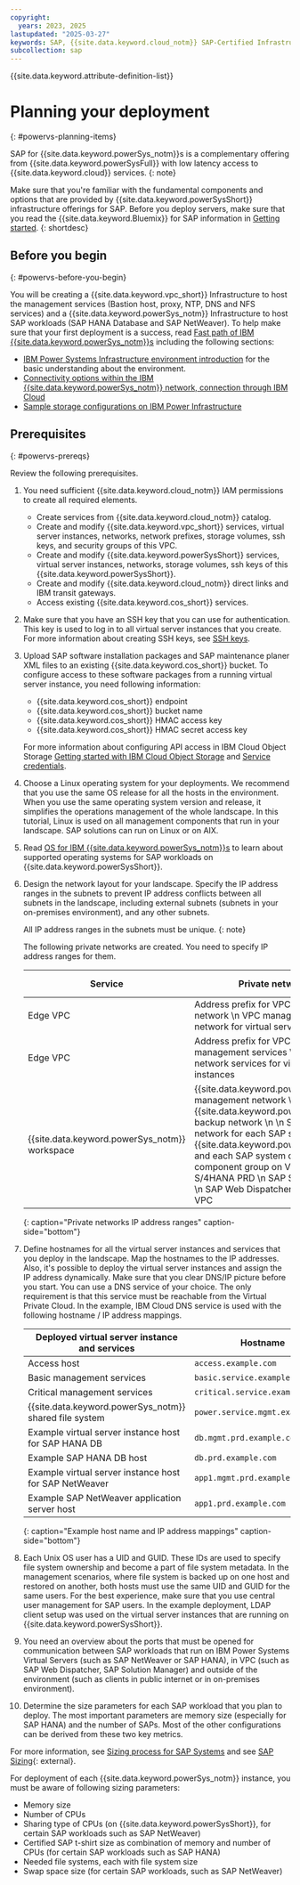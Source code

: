 ```yaml
---
copyright:
  years: 2023, 2025
lastupdated: "2025-03-27"
keywords: SAP, {{site.data.keyword.cloud_notm}} SAP-Certified Infrastructure, {{site.data.keyword.ibm_cloud_sap}}, SAP Workloads
subcollection: sap
---
```


{{site.data.keyword.attribute-definition-list}}


# Planning your deployment
{: #powervs-planning-items}

SAP for {{site.data.keyword.powerSys_notm}}s is a complementary offering from {{site.data.keyword.powerSysFull}} with low latency access to {{site.data.keyword.cloud}} services.
{: note}

Make sure that you're familiar with the fundamental components and options that are provided by {{site.data.keyword.powerSysShort}} infrastructure offerings for SAP. Before you deploy servers, make sure that you read the {{site.data.keyword.Bluemix}} for SAP information in [Getting started](/docs/sap?topic=sap-get-started).
{: shortdesc}

## Before you begin
{: #powervs-before-you-begin}

You will be creating a {{site.data.keyword.vpc_short}} Infrastructure to host the management services (Bastion host, proxy, NTP, DNS and NFS services) and a {{site.data.keyword.powerSys_notm}} Infrastructure to host SAP workloads (SAP HANA Database and SAP NetWeaver).
To help make sure that your first deployment is a success, read [Fast path of IBM {{site.data.keyword.powerSys_notm}}s](/docs/sap?topic=sap-fast-path-site-map-power-vs) including the following sections:
* [IBM Power Systems Infrastructure environment introduction](/docs/sap?topic=sap-power-env-introduction) for the basic understanding about the environment.
* [Connectivity options within the IBM {{site.data.keyword.powerSys_notm}} network, connection through IBM Cloud](/docs/sap?topic=sap-determine-access#powervs-network-connectivity-and-security)
* [Sample storage configurations on IBM Power Infrastructure](/docs/sap?topic=sap-storage-design-considerations#sample-power)

## Prerequisites
{: #powervs-prereqs}

Review the following prerequisites.

1. You need sufficient {{site.data.keyword.cloud_notm}} IAM permissions to create all required elements.

   * Create services from {{site.data.keyword.cloud_notm}} catalog.
   * Create and modify {{site.data.keyword.vpc_short}} services, virtual server instances, networks, network prefixes, storage volumes, ssh keys, and security groups of this VPC.
   * Create and modify {{site.data.keyword.powerSysShort}} services, virtual server instances, networks, storage volumes, ssh keys of this {{site.data.keyword.powerSysShort}}.
   * Create and modify {{site.data.keyword.cloud_notm}} direct links and IBM transit gateways.
   * Access existing {{site.data.keyword.cos_short}} services.
2. Make sure that you have an SSH key that you can use for authentication. This key is used to log in to all virtual server instances that you create. For more information about creating SSH keys, see [SSH keys](/docs/vpc?topic=vpc-ssh-keys).
3. Upload SAP software installation packages and SAP maintenance planer XML files to an existing {{site.data.keyword.cos_short}} bucket. To configure access to these software packages from a running virtual server instance, you need following information:
   * {{site.data.keyword.cos_short}} endpoint
   * {{site.data.keyword.cos_short}} bucket name
   * {{site.data.keyword.cos_short}} HMAC access key
   * {{site.data.keyword.cos_short}} HMAC secret access key

   For more information about configuring API access in IBM Cloud Object Storage [Getting started with IBM Cloud Object Storage](/docs/cloud-object-storage?topic=cloud-object-storage-getting-started-cloud-object-storage) and [Service credentials](/docs/cloud-object-storage?topic=cloud-object-storage-service-credentials).

4. Choose a Linux operating system for your deployments. We recommend that you use the same OS release for all the hosts in the environment. When you use the same operating system version and release, it simplifies the operations management of the whole landscape. In this tutorial, Linux is used on all management components that run in your landscape. SAP solutions can run on Linux or on AIX.
5. Read [OS for IBM {{site.data.keyword.powerSys_notm}}s](/docs/sap?topic=sap-compute-os-design-considerations#os-power) to learn about supported operating systems for SAP workloads on {{site.data.keyword.powerSysShort}}.
6. Design the network layout for your landscape. Specify the IP address ranges in the subnets to prevent IP address conflicts between all subnets in the landscape, including external subnets (subnets in your on-premises environment), and any other subnets.

   All IP address ranges in the subnets must be unique.
   {: note}

    The following private networks are created. You need to specify IP address ranges for them.

    | Service | Private network | IP address ranges |
    | --- | --- | --- |
    | Edge VPC | Address prefix for VPC access host network \n VPC management network for virtual server instances  | 172.10.0.0/16 \n 172.10.1.0/24 |
    | Edge VPC | Address prefix for VPC network management services \n VPC network services for virtual server instances | 172.11.0.0/16  \n 172.11.2.0/24 |
    | {{site.data.keyword.powerSys_notm}} workspace | {{site.data.keyword.powerSys_notm}} management network  \n {{site.data.keyword.powerSys_notm}} backup network  \n  \n Separate network for each SAP system on {{site.data.keyword.powerSys_notm}} and each SAP system or SAP component group on VPC \n SAP S/4HANA PRD \n SAP S/4HANA QA1 \n SAP Web Dispatchers on edge VPC | 10.10.10.0/24 \n 10.10.11.0/24 \n  \n  \n 10.10.20.0/24  \n 10.10.21.0/24 |
    {: caption="Private networks IP address ranges" caption-side="bottom"}

7. Define hostnames for all the virtual server instances and services that you deploy in the landscape. Map the hostnames to the IP addresses. Also, it's possible to deploy the virtual server instances and assign the IP address dynamically. Make sure that you clear DNS/IP picture before you start. You can use a DNS service of your choice. The only requirement is that this service must be reachable from the Virtual Private Cloud. In the example, IBM Cloud DNS service is used with the following hostname / IP address mappings.

   | Deployed virtual server instance and services | Hostname| IP address |
   | --- | --- | --- |
   | Access host | `access.example.com` | `172.10.1.4` |
   | Basic management services | `basic.service.example.com` | `172.11.1.4` |
   | Critical management services | `critical.service.example.com` | `172.11.1.5` |
   | {{site.data.keyword.powerSys_notm}} shared file system | `power.service.mgmt.example.com` | `10.10.10.4` |
   | Example virtual server instance host for SAP HANA DB | `db.mgmt.prd.example.com` | `10.10.10.5` |
   | Example SAP HANA DB host | `db.prd.example.com` | `10.10.20.5` |
   | Example virtual server instance host for SAP NetWeaver | `app1.mgmt.prd.example.com` | `10.10.10.6` |
   | Example SAP NetWeaver application server host | `app1.prd.example.com` | `10.10.20.6` |
   {: caption="Example host name and IP address mappings" caption-side="bottom"}

8. Each Unix OS user has a UID and GUID. These IDs are used to specify file system ownership and become a part of file system metadata. In the management scenarios, where file system is backed up on one host and restored on another, both hosts must use the same UID and GUID for the same users. For the best experience, make sure that you use central user management for SAP users. In the example deployment, LDAP client setup was used on the virtual server instances that are running on {{site.data.keyword.powerSysShort}}.
9. You need an overview about the ports that must be opened for communication between SAP workloads that run on IBM Power Systems Virtual Servers (such as SAP NetWeaver or SAP HANA), in VPC (such as SAP Web Dispatcher, SAP Solution Manager) and outside of the environment (such as clients in public internet or in on-premises environment).
10. Determine the size parameters for each SAP workload that you plan to deploy. The most important parameters are memory size (especially for SAP HANA) and the number of SAPs. Most of the other configurations can be derived from these two key metrics.

For more information, see [Sizing process for SAP Systems](/docs/sap?topic=sap-sizing) and see [SAP Sizing](https://www.sap.com/about/benchmark/sizing.quick-sizer.html#quick-sizer){: external}.

For deployment of each {{site.data.keyword.powerSys_notm}} instance, you must be aware of following sizing parameters:

* Memory size
* Number of CPUs
* Sharing type of CPUs (on {{site.data.keyword.powerSysShort}}, for certain SAP workloads such as SAP NetWeaver)
* Certified SAP t-shirt size as combination of memory and number of CPUs (for certain SAP workloads such as SAP HANA)
* Needed file systems, each with file system size
* Swap space size (for certain SAP workloads, such as SAP NetWeaver)
